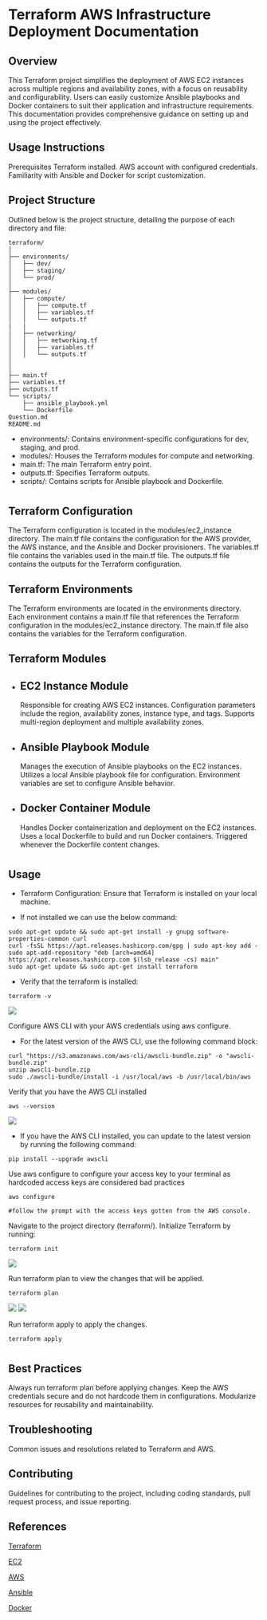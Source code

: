 # Terraform AWS Infrastructure Deployment Documentation

## Overview

This Terraform project simplifies the deployment of AWS EC2 instances across multiple regions and availability zones, with a focus on reusability and configurability. Users can easily customize Ansible playbooks and Docker containers to suit their application and infrastructure requirements. This documentation provides comprehensive guidance on setting up and using the project effectively.

## Usage Instructions

Prerequisites
Terraform installed.
AWS account with configured credentials.
Familiarity with Ansible and Docker for script customization.

## Project Structure

Outlined below is the project structure, detailing the purpose of each directory and file:

```
terraform/
│
├── environments/
│   ├── dev/
│   ├── staging/
│   └── prod/
│
├── modules/
│   ├── compute/
│   │   ├── compute.tf
│   │   ├── variables.tf
│   │   └── outputs.tf
|   |
│   ├── networking/
│   │   ├── networking.tf
│   │   ├── variables.tf
│   │   └── outputs.tf
│
│
├── main.tf
├── variables.tf
├── outputs.tf
└── scripts/
    ├── ansible_playbook.yml
    └── Dockerfile
Question.md
README.md
```

- environments/: Contains environment-specific configurations for dev, staging, and prod.
- modules/: Houses the Terraform modules for compute and networking.
- main.tf: The main Terraform entry point.
- outputs.tf: Specifies Terraform outputs.
- scripts/: Contains scripts for Ansible playbook and Dockerfile.

#

## Terraform Configuration

The Terraform configuration is located in the modules/ec2_instance directory. The main.tf file contains the configuration for the AWS provider, the AWS instance, and the Ansible and Docker provisioners. The variables.tf file contains the variables used in the main.tf file. The outputs.tf file contains the outputs for the Terraform configuration.

## Terraform Environments

The Terraform environments are located in the environments directory. Each environment contains a main.tf file that references the Terraform configuration in the modules/ec2_instance directory. The main.tf file also contains the variables for the Terraform configuration.

## Terraform Modules

- ## EC2 Instance Module
  Responsible for creating AWS EC2 instances.
  Configuration parameters include the region, availability zones, instance type, and tags.
  Supports multi-region deployment and multiple availability zones.
- ## Ansible Playbook Module
  Manages the execution of Ansible playbooks on the EC2 instances.
  Utilizes a local Ansible playbook file for configuration.
  Environment variables are set to configure Ansible behavior.
- ## Docker Container Module
  Handles Docker containerization and deployment on the EC2 instances.
  Uses a local Dockerfile to build and run Docker containers.
  Triggered whenever the Dockerfile content changes.

#

## Usage

- Terraform Configuration:
  Ensure that Terraform is installed on your local machine.

- If not installed we can use the below command:

```
sudo apt-get update && sudo apt-get install -y gnupg software-properties-common curl
curl -fsSL https://apt.releases.hashicorp.com/gpg | sudo apt-key add -
sudo apt-add-repository "deb [arch=amd64] https://apt.releases.hashicorp.com $(lsb_release -cs) main"
sudo apt-get update && sudo apt-get install terraform
```

- Verify that the terraform is installed:

```
terraform -v
```

<img src="./images/terraform_v.png">

Configure AWS CLI with your AWS credentials using aws configure.

- For the latest version of the AWS CLI, use the following command block:

```
curl "https://s3.amazonaws.com/aws-cli/awscli-bundle.zip" -o "awscli-bundle.zip"
unzip awscli-bundle.zip
sudo ./awscli-bundle/install -i /usr/local/aws -b /usr/local/bin/aws
```

Verify that you have the AWS CLI installed

```
aws --version
```

<img src="./images/aws_version.png">

- If you have the AWS CLI installed, you can update to the latest version by running the following command:

```
pip install --upgrade awscli
```

Use aws configure to configure your access key to your terminal as hardcoded access keys are considered bad practices

```
aws configure

#follow the prompt with the access keys gotten from the AWS console.
```

Navigate to the project directory (terraform/).
Initialize Terraform by running:

```
terraform init
```

<img src="./images/init.png">

Run terraform plan to view the changes that will be applied.

```
terraform plan
```

<img src="./images/terraformplan.png">
<img src="./images/terraformplan-II.png">

Run terraform apply to apply the changes.

```
terraform apply
```

#

## Best Practices

Always run terraform plan before applying changes.
Keep the AWS credentials secure and do not hardcode them in configurations.
Modularize resources for reusability and maintainability.

## Troubleshooting

Common issues and resolutions related to Terraform and AWS.

## Contributing

Guidelines for contributing to the project, including coding standards, pull request process, and issue reporting.

## References

[Terraform](https://https://www.terraform.io/docs/index.html)

[EC2](https://aws.amazon.com/pm/ec2/)

[AWS](https://aws.amazon.com)

[Ansible](https://docs.ansible.com/ansible/latest/index.html)

[Docker](https://docs.docker.com/)
